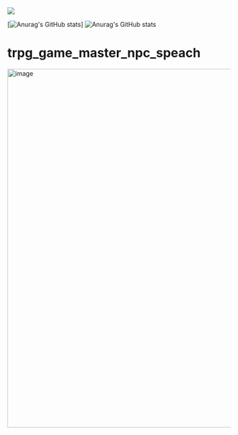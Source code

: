<img src="https://capsule-render.vercel.app/api?type=Venom&color=timeAuto&height=300&section=header&text=GPT%20NPC_Dialogue_generator&fontSize=60" />

[![Anurag's GitHub stats](https://github-readme-stats.vercel.app/api?username=vada42&hide=contribs,prs&show_icons=true&theme=tokyonight)]
![Anurag's GitHub stats](https://github-readme-stats.vercel.app/api?username=vada42&hide=contribs,prs&show_icons=true&theme=tokyonight)
# trpg_game_master_npc_speach

<img width="810" alt="image" src="https://github.com/user-attachments/assets/3a54d10e-38c3-4086-a7a4-e2b49f550832">

